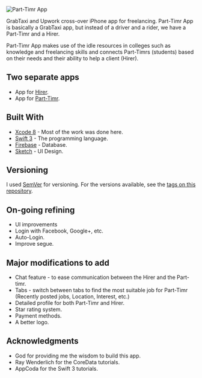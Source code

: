 ![Part-Timr App](https://mikeroscoop.files.wordpress.com/2017/03/parttimr-promo-small.png)

GrabTaxi and Upwork cross-over iPhone app for freelancing. Part-Timr App is basically a GrabTaxi app, but instead of a driver and a rider, we have a Part-Timr and a Hirer. 

Part-Timr App makes use of the idle resources in colleges such as knowledge and freelancing skills and connects Part-Timrs (students) based on their needs and their ability to help a client (Hirer).

## Two separate apps

* App for [Hirer](https://github.com/MikeCorpus/Part-Timr_Employer).
* App for [Part-Timr](https://github.com/MikeCorpus/Part-Timr_Employee).


## Built With

* [Xcode 8](https://developer.apple.com/xcode/) - Most of the work was done here.
* [Swift 3](https://developer.apple.com/swift/) - The programming language.
* [Firebase](http://firebase.google.com/) - Database.
* [Sketch](https://www.sketchapp.com/) - UI Design.


## Versioning

I used [SemVer](http://semver.org/) for versioning. For the versions available, see the [tags on this repository](https://github.com/MikeCorpus/Part-Timr_Employee/tags). 

## On-going refining

* UI improvements
* Login with Facebook, Google+, etc.
* Auto-Login.
* Improve segue. 

## Major modifications to add

* Chat feature - to ease communication between the Hirer and the Part-timr.
* Tabs - switch between tabs to find the most suitable job for Part-Timr (Recently posted jobs, Location, Interest, etc.)
* Detailed profile for both Part-Timr and Hirer.
* Star rating system.
* Payment methods.
* A better logo.

## Acknowledgments

* God for providing me the wisdom to build this app.
* Ray Wenderlich for the CoreData tutorials.
* AppCoda for the Swift 3 tutorials.

